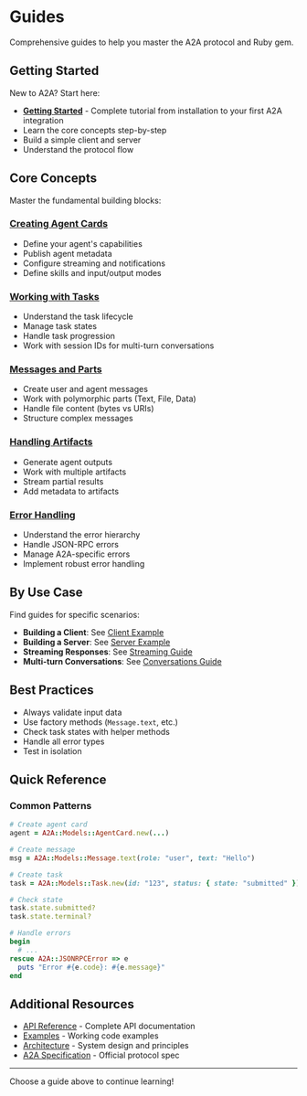 # Guides

Comprehensive guides to help you master the A2A protocol and Ruby gem.

## Getting Started

New to A2A? Start here:

- **[Getting Started](getting-started.md)** - Complete tutorial from installation to your first A2A integration
- Learn the core concepts step-by-step
- Build a simple client and server
- Understand the protocol flow

## Core Concepts

Master the fundamental building blocks:

### [Creating Agent Cards](agent-cards.md)
- Define your agent's capabilities
- Publish agent metadata
- Configure streaming and notifications
- Define skills and input/output modes

### [Working with Tasks](tasks.md)
- Understand the task lifecycle
- Manage task states
- Handle task progression
- Work with session IDs for multi-turn conversations

### [Messages and Parts](messages.md)
- Create user and agent messages
- Work with polymorphic parts (Text, File, Data)
- Handle file content (bytes vs URIs)
- Structure complex messages

### [Handling Artifacts](artifacts.md)
- Generate agent outputs
- Work with multiple artifacts
- Stream partial results
- Add metadata to artifacts

### [Error Handling](errors.md)
- Understand the error hierarchy
- Handle JSON-RPC errors
- Manage A2A-specific errors
- Implement robust error handling

## By Use Case

Find guides for specific scenarios:

- **Building a Client**: See [Client Example](../examples/client.md)
- **Building a Server**: See [Server Example](../examples/server.md)
- **Streaming Responses**: See [Streaming Guide](../advanced/streaming.md)
- **Multi-turn Conversations**: See [Conversations Guide](../advanced/conversations.md)

## Best Practices

- Always validate input data
- Use factory methods (`Message.text`, etc.)
- Check task states with helper methods
- Handle all error types
- Test in isolation

## Quick Reference

### Common Patterns

```ruby
# Create agent card
agent = A2A::Models::AgentCard.new(...)

# Create message
msg = A2A::Models::Message.text(role: "user", text: "Hello")

# Create task
task = A2A::Models::Task.new(id: "123", status: { state: "submitted" })

# Check state
task.state.submitted?
task.state.terminal?

# Handle errors
begin
  # ...
rescue A2A::JSONRPCError => e
  puts "Error #{e.code}: #{e.message}"
end
```

## Additional Resources

- [API Reference](../api/index.md) - Complete API documentation
- [Examples](../examples/index.md) - Working code examples
- [Architecture](../architecture/index.md) - System design and principles
- [A2A Specification](https://google.github.io/A2A) - Official protocol spec

---

Choose a guide above to continue learning!
